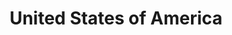 ---
title: United States of America
indice: 0.48048011943451546
years:
- year: '1997'
  indice: 0.43262022444356807
- year: '1998'
  indice: 0.4355951830920673
- year: '1999'
  indice: 0.4397079146969694
- year: '2000'
  indice: 0.4412037943357821
- year: '2001'
  indice: 0.4510612789072716
- year: '2002'
  indice: 0.4569044163696388
- year: '2003'
  indice: 0.45570339097775736
- year: '2004'
  indice: 0.4544355381658476
- year: '2005'
  indice: 0.4558123099346468
- year: '2006'
  indice: 0.45460571598740457
- year: '2007'
  indice: 0.4574617113711765
- year: '2008'
  indice: 0.46040018362427293
- year: '2009'
  indice: 0.4691295201363457
- year: '2010'
  indice: 0.467684219700129
- year: '2011'
  indice: 0.4670352127805379
- year: '2012'
  indice: 0.46921014068421174
- year: '2013'
  indice: 0.46777133332055876
- year: '2014'
  indice: 0.4691622068954096
- year: '2015'
  indice: 0.47232046824772367
- year: '2016'
  indice: 0.4777288555887768
- year: '2017'
  indice: 0.4779039993909307
- year: '2018'
  indice: 0.47786100403041887
- year: '2019'
  indice: 0.48048011943451546
---